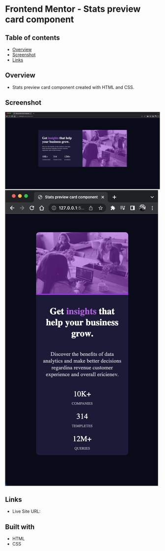 # Frontend Mentor - Stats preview card component

## Table of contents

- [Overview](#overview)
- [Screenshot](#screenshot)
- [Links](#links)


## Overview
- Stats preview card component created with HTML and CSS.

## Screenshot

![](./images/preview_desktop.png)
![](./images/preview_mobile.png)


## Links

- Live Site URL: []()

## Built with

- HTML
- CSS
